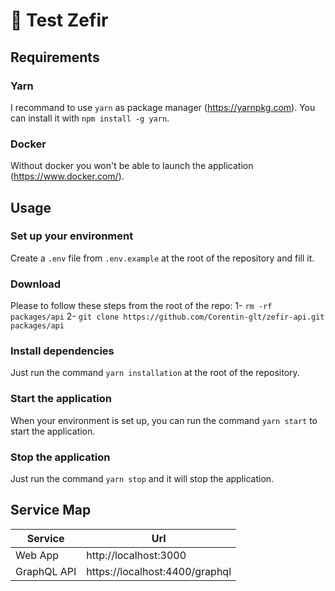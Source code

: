 # :rocket: Test Zefir

## Requirements

### Yarn

I recommand to use `yarn` as package manager (https://yarnpkg.com).
You can install it with `npm install -g yarn`.

### Docker

Without docker you won't be able to launch the application (https://www.docker.com/).

## Usage

### Set up your environment

Create a `.env` file from `.env.example` at the root of the repository and fill it.


### Download

Please to follow these steps from the root of the repo:
1- `rm -rf packages/api`
2- `git clone https://github.com/Corentin-glt/zefir-api.git packages/api`

### Install dependencies

Just run the command `yarn installation` at the root of the repository.

### Start the application

When your environment is set up, you can run the command `yarn start` to start the application.

### Stop the application

Just run the command `yarn stop` and it will stop the application.

## Service Map

| Service     | Url                            |
| ----------- | ------------------------------ |
| Web App     | http://localhost:3000          |
| GraphQL API | https://localhost:4400/graphql |
